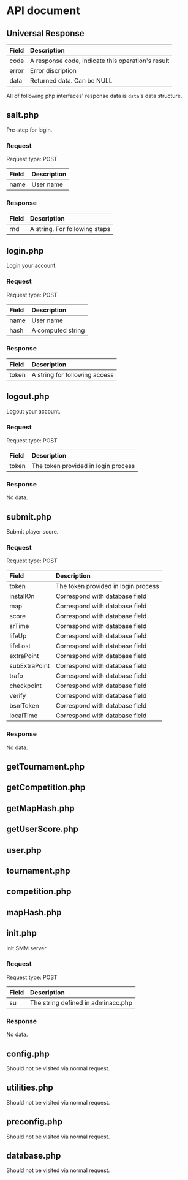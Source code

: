 # API document
<!-- normal user-->

## Universal Response

|Field|Description|
|:---|:---|
|code|A response code, indicate this operation's result|
|error|Error discription|
|data|Returned data. Can be NULL|

All of following php interfaces' response data is `data`'s data structure.

## salt.php

Pre-step for login.

### Request

Request type: POST

|Field|Description|
|:---|:---|
|name|User name|

### Response

|Field|Description|
|:---|:---|
|rnd|A string. For following steps|

## login.php

Login your account.

### Request

Request type: POST

|Field|Description|
|:---|:---|
|name|User name|
|hash|A computed string|

### Response

|Field|Description|
|:---|:---|
|token|A string for following access|

## logout.php

Logout your account.

### Request

Request type: POST

|Field|Description|
|:---|:---|
|token|The token provided in login process|

### Response

No data.

## submit.php

Submit player score.

### Request

Request type: POST

|Field|Description|
|:---|:---|
|token|The token provided in login process|
|installOn|Correspond with database field|
|map|Correspond with database field|
|score|Correspond with database field|
|srTime|Correspond with database field|
|lifeUp|Correspond with database field|
|lifeLost|Correspond with database field|
|extraPoint|Correspond with database field|
|subExtraPoint|Correspond with database field|
|trafo|Correspond with database field|
|checkpoint|Correspond with database field|
|verify|Correspond with database field|
|bsmToken|Correspond with database field|
|localTime|Correspond with database field|

### Response

No data.

## getTournament.php

## getCompetition.php

## getMapHash.php

<!-- tournament operation-->

## getUserScore.php

<!-- admin operation-->

## user.php

## tournament.php

## competition.php

## mapHash.php

<!-- server only-->

## init.php

Init SMM server.

### Request

Request type: POST

|Field|Description|
|:---|:---|
|su|The string defined in adminacc.php|

### Response

No data.

## config.php

Should not be visited via normal request.

## utilities.php

Should not be visited via normal request.

## preconfig.php

Should not be visited via normal request.

## database.php

Should not be visited via normal request.